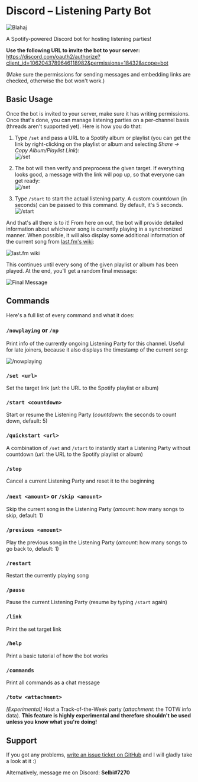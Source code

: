 # Discord – Listening Party Bot
![Blahaj](https://i.imgur.com/yH9Jq4p.png)

A Spotify-powered Discord bot for hosting listening parties! 

**Use the following URL to invite the bot to your server:**\
https://discord.com/oauth2/authorize?client_id=1062043789646118982&permissions=18432&scope=bot

(Make sure the permissions for sending messages and embedding links are checked, otherwise the bot won't work.)

## Basic Usage
Once the bot is invited to your server, make sure it has writing permissions. Once that's done, you can manage listening parties on a per-channel basis (threads aren't supported yet). Here is how you do that:

1. Type `/set` and pass a URL to a Spotify album or playlist (you can get the link by right-clicking on the playlist or album and selecting _Share → Copy Album/Playlist Link_): \
![/set](https://i.imgur.com/M0Buzb5.png)

2. The bot will then verify and preprocess the given target. If everything looks good, a message with the link will pop up, so that everyone can get ready: \
![/set](https://i.imgur.com/eNPYJob.png)

3. Type `/start` to start the actual listening party. A custom countdown (in seconds) can be passed to this command. By default, it's 5 seconds. \
![/start](https://i.imgur.com/fmJn7ab.png)

And that's all there is to it! From here on out, the bot will provide detailed information about whichever song is currently playing in a synchronized manner. When possible, it will also display some additional information of the current song from [last.fm's wiki](https://www.last.fm/music/Apocalyptica/_/I+Don%27t+Care/+wiki):

![last.fm wiki](https://i.imgur.com/ebv9jUu.png)

This continues until every song of the given playlist or album has been played. At the end, you'll get a random final message:

![Final Message](https://i.imgur.com/X0lUDkB.png)

## Commands
Here's a full list of every command and what it does:

### `/nowplaying` or `/np`
Print info of the currently ongoing Listening Party for this channel. Useful for late joiners, because it also displays the timestamp of the current song:

![/nowplaying](https://i.imgur.com/LIlXCop.png)

### `/set <url>`
Set the target link (_url_: the URL to the Spotify playlist or album)

### `/start <countdown>`
Start or resume the Listening Party (_countdown_: the seconds to count down, default: 5)

### `/quickstart <url>`
A combination of `/set` and `/start` to instantly start a Listening Party without countdown (_url_: the URL to the Spotify playlist or album)

### `/stop`
Cancel a current Listening Party and reset it to the beginning

### `/next <amount>` or `/skip <amount>`
Skip the current song in the Listening Party (_amount_: how many songs to skip, default: 1)

### `/previous <amount>`
Play the previous song in the Listening Party (_amount_: how many songs to go back to, default: 1)

### `/restart`
Restart the currently playing song

### `/pause`
Pause the current Listening Party (resume by typing `/start` again)

### `/link`
Print the set target link

### `/help`
Print a basic tutorial of how the bot works

### `/commands`
Print all commands as a chat message

### `/totw <attachment>`
_[Experimental]_ Host a Track-of-the-Week party (_attachment_: the TOTW info data). **This feature is highly experimental and therefore shouldn't be used unless you know what you're doing!**

## Support
If you got any problems, [write an issue ticket on GitHub](https://github.com/Selbi182/ListeningPartyBot/issues) and I will gladly take a look at it :)

Alternatively, message me on Discord: **Selbi#7270**
